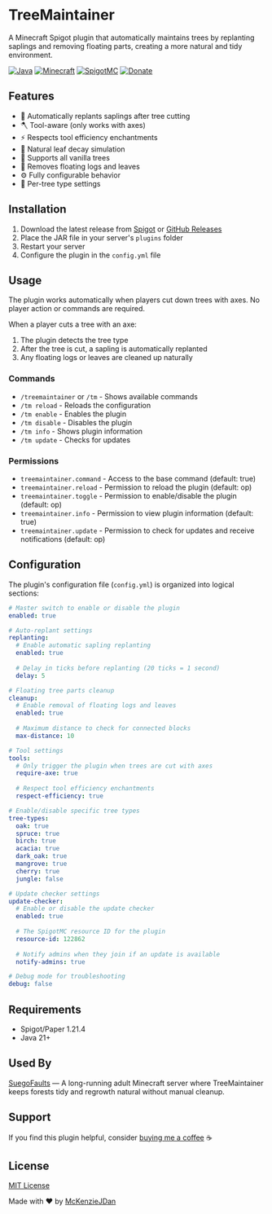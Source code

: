 # TreeMaintainer

A Minecraft Spigot plugin that automatically maintains trees by replanting saplings and removing floating parts, creating a more natural and tidy environment.

[![Java](https://img.shields.io/badge/Java-21-red.svg)](https://www.oracle.com/java/technologies/javase/jdk21-archive-downloads.html)
[![Minecraft](https://img.shields.io/badge/Minecraft-1.21.4-green.svg)](https://www.minecraft.net/)
[![SpigotMC](https://img.shields.io/badge/SpigotMC-TreeMaintainer-orange)](https://www.spigotmc.org/resources/treemaintainer.122862/)
[![Donate](https://img.shields.io/badge/Donate-PayPal-blue.svg)](https://www.paypal.com/paypalme/mckenzio)

## Features

- 🌱 Automatically replants saplings after tree cutting
- 🪓 Tool-aware (only works with axes)
- ⚡ Respects tool efficiency enchantments
- 🍃 Natural leaf decay simulation
- 🌲 Supports all vanilla trees
- 🧹 Removes floating logs and leaves
- ⚙️ Fully configurable behavior
- 🔄 Per-tree type settings

## Installation

1. Download the latest release from [Spigot](https://www.spigotmc.org/resources/treemaintainer.122862/) or [GitHub Releases](https://github.com/McKenzieJDan/TreeMaintainer/releases)
2. Place the JAR file in your server's `plugins` folder
3. Restart your server
4. Configure the plugin in the `config.yml` file

## Usage

The plugin works automatically when players cut down trees with axes. No player action or commands are required.

When a player cuts a tree with an axe:
1. The plugin detects the tree type
2. After the tree is cut, a sapling is automatically replanted
3. Any floating logs or leaves are cleaned up naturally

### Commands

- `/treemaintainer` or `/tm` - Shows available commands
- `/tm reload` - Reloads the configuration
- `/tm enable` - Enables the plugin
- `/tm disable` - Disables the plugin
- `/tm info` - Shows plugin information
- `/tm update` - Checks for updates

### Permissions

- `treemaintainer.command` - Access to the base command (default: true)
- `treemaintainer.reload` - Permission to reload the plugin (default: op)
- `treemaintainer.toggle` - Permission to enable/disable the plugin (default: op)
- `treemaintainer.info` - Permission to view plugin information (default: true)
- `treemaintainer.update` - Permission to check for updates and receive notifications (default: op)

## Configuration

The plugin's configuration file (`config.yml`) is organized into logical sections:

```yaml
# Master switch to enable or disable the plugin
enabled: true

# Auto-replant settings
replanting:
  # Enable automatic sapling replanting
  enabled: true
  
  # Delay in ticks before replanting (20 ticks = 1 second)
  delay: 5

# Floating tree parts cleanup
cleanup:
  # Enable removal of floating logs and leaves
  enabled: true
  
  # Maximum distance to check for connected blocks
  max-distance: 10

# Tool settings
tools:
  # Only trigger the plugin when trees are cut with axes
  require-axe: true
  
  # Respect tool efficiency enchantments
  respect-efficiency: true

# Enable/disable specific tree types
tree-types:
  oak: true
  spruce: true
  birch: true
  acacia: true
  dark_oak: true
  mangrove: true
  cherry: true
  jungle: false

# Update checker settings
update-checker:
  # Enable or disable the update checker
  enabled: true
  
  # The SpigotMC resource ID for the plugin
  resource-id: 122862
  
  # Notify admins when they join if an update is available
  notify-admins: true

# Debug mode for troubleshooting
debug: false
```

## Requirements

- Spigot/Paper 1.21.4
- Java 21+

## Used By

[SuegoFaults](https://suegofaults.com) — A long-running adult Minecraft server where TreeMaintainer keeps forests tidy and regrowth natural without manual cleanup.


## Support

If you find this plugin helpful, consider [buying me a coffee](https://www.paypal.com/paypalme/mckenzio) ☕

## License

[MIT License](LICENSE)

Made with ❤️ by [McKenzieJDan](https://github.com/McKenzieJDan)
